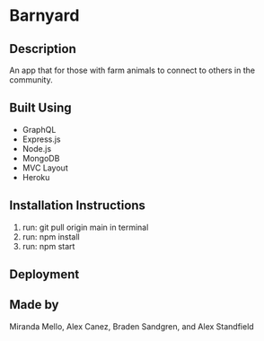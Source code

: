 # Barnyard

## Description
An app that for those with farm animals to connect to others in the community.

## Built Using
* GraphQL
* Express.js
* Node.js
* MongoDB
* MVC Layout
* Heroku

## Installation Instructions
1. run: git pull origin main in terminal
3. run: npm install
4. run: npm start

## Deployment

## Made by
Miranda Mello, Alex Canez, Braden Sandgren, and Alex Standfield
